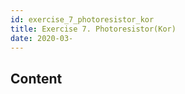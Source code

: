 ```yaml
---
id: exercise_7_photoresistor_kor
title: Exercise 7. Photoresistor(Kor)
date: 2020-03-
---
```



## Content
